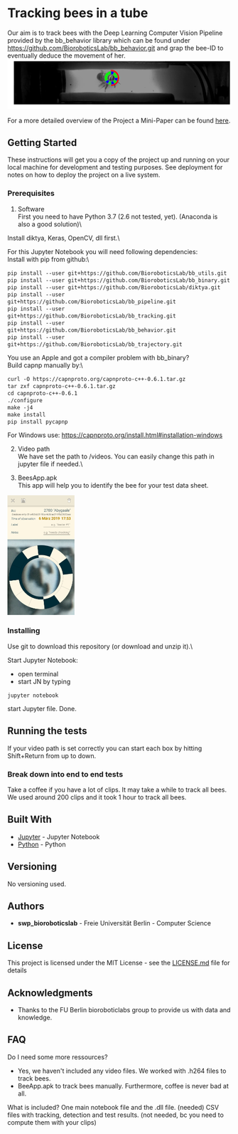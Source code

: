 # Tracking bees in a tube

Our aim is to track bees with the Deep Learning Computer Vision Pipeline provided by the bb_behavior library which can be found under https://github.com/BioroboticsLab/bb_behavior.git and grap the bee-ID to eventually deduce the movement of her.
![Detected bee](img/detected.png?raw=true "Beetracking")

For a more detailed overview of the Project a Mini-Paper can be found [here](https://docs.google.com/document/d/1O2LIAx2BCyRDDt-wLbLXtsrgQmu6-_1oG6h-2ebwNZY/edit).

## Getting Started

These instructions will get you a copy of the project up and running on your local machine for development and testing purposes. See deployment for notes on how to deploy the project on a live system.

### Prerequisites
1. Software\
First you need to have Python 3.7 (2.6 not tested, yet). (Anaconda is also a good solution)\

Install diktya, Keras, OpenCV, dll first.\

For this Jupyter Notebook you will need following dependencies:\
Install with pip from github:\

```
pip install --user git+https://github.com/BioroboticsLab/bb_utils.git      
pip install --user git+https://github.com/BioroboticsLab/bb_binary.git          
pip install --user git+https://github.com/BioroboticsLab/diktya.git     
pip install --user git+https://github.com/BioroboticsLab/bb_pipeline.git    
pip install --user git+https://github.com/BioroboticsLab/bb_tracking.git   
pip install --user git+https://github.com/BioroboticsLab/bb_behavior.git   
pip install --user git+https://github.com/BioroboticsLab/bb_trajectory.git     
```

You use an Apple and got a compiler problem with bb_binary?\
Build capnp manually by:\

```
curl -O https://capnproto.org/capnproto-c++-0.6.1.tar.gz        
tar zxf capnproto-c++-0.6.1.tar.gz                      
cd capnproto-c++-0.6.1                        
./configure                     
make -j4                    
make install                
pip install pycapnp               
```
For Windows use:
https://capnproto.org/install.html#installation-windows

2. Video path\
We have set the path to /videos. You can easily change this path in jupyter file if needed.\

3. BeesApp.apk\
This app will help you to identify the bee for your test data sheet.
<img src="img/tagging.png" alt="smiley" height="30%" width="30%">

### Installing

Use git to download this repository (or download and unzip it).\

Start Jupyter Notebook:
- open terminal
- start JN by typing

```
jupyter notebook
```

start Jupyter file. 
Done.

## Running the tests

If your video path is set correctly you can start each box by hitting Shift+Return from up to down.

### Break down into end to end tests

Take a coffee if you have a lot of clips. It may take a while to track all bees. We used around 200 clips and it took 1 hour to track all bees.

## Built With

* [Jupyter](https://jupyter.org) - Jupyter Notebook
* [Python](https://www.python.org) - Python

## Versioning

No versioning used.

## Authors

* **swp_bioroboticslab** - Freie Universität Berlin - Computer Science

## License

This project is licensed under the MIT License - see the [LICENSE.md](LICENSE.md) file for details

## Acknowledgments

* Thanks to the FU Berlin bioroboticlabs group to provide us with data and knowledge.

## FAQ
Do I need some more ressources? 
- Yes, we haven't included any video files. We worked with .h264 files to track bees.
- BeeApp.apk to track bees manually. 
Furthermore, coffee is never bad at all. 

What is included?
One main notebook file and the .dll file. (needed) 
CSV files with tracking, detection and test results. (not needed, bc you need to compute them with your clips)




